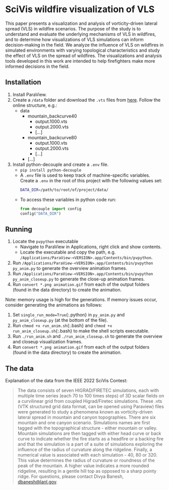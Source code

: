 # SciVis wildfire visualization of VLS
This paper presents a visualization and analysis of vorticity-driven lateral spread (VLS) in wildfire scenarios. The purpose of the study is to understand and evaluate the underlying mechanisms of VLS in wildfires, and to determine how visualizations of VLS simulations can inform decision-making in the field. We analyze the influence of VLS on wildfires in simulated environments with varying topological characteristics and study the effect of VLS on the spread of wildfires. The visualizations and analysis tools developed in this work are intended to help firefighters make more informed decisions in the field.

## Installation
1. Install ParaView.
2. Create a `/data` folder and download the `.vts` files from [here](https://oceans11.lanl.gov/firetec/).
   Follow the online structure, e.g.:
   - data
     - mountain_backcurve40
       - output.1000.vts
       - output.2000.vts
       - [...]
     - mountain_backcurve80
       - output.1000.vts
       - output.2000.vts
       - [...]
     - [...]
3. Install python-decouple and create a `.env` file.
   - `pip install python-decouple`
   - A `.env` file is used to keep track of machine-specific variables. Create a
     `.env` in the root of this project with the following values set:
     ```bash
     DATA_DIR=/path/to/root/of/project/data/
     ```
   - To access these variables in python code run:
     ```python
     from decouple import config
     config("DATA_DIR")
     ```
## Running
1. Locate the `pvpython` executable
   - Navigate to ParaView in Applications, right click and show contents.
   - Locate the executable and copy the path, e.g. `/Applications/ParaView-<VERSION>.app/Contents/bin/pvpython`.
2. Run `/Applications/ParaView-<VERSION>.app/Contents/bin/pvpython py_anim.py` to generate the overview animation frames.
3. Run `/Applications/ParaView-<VERSION>.app/Contents/bin/pvpython py_anim_closeup.py` to generate the close-up animation frames.
4. Run `convert *.png animation.gif` from each of the output folders (found in the data directory) to create the animation.

Note: memory usage is high for the generations. If memory issues occur, consider generating the animations as follows:
1. Set `single_run_mode=True`{:.python} in `py_anim.py` and `py_anim_closeup.py` (at the bottom of the file).
2. Run `chmod +x run_anim.sh`{:.bash} and `chmod +x run_anim_closeup.sh`{:.bash} to make the shell scripts executable.
3. Run `./run_anim.sh` and `./run_anim_closeup.sh` to generate the overview and closeup visualization frames.
4. Run `convert *.png animation.gif` from each of the output folders (found in the data directory) to create the animation.

## The data
Explanation of the data from the IEEE 2022 SciVis Contest:

> The data consists of seven HIGRAD/FIRETEC simulations, each with
> multiple time series (each 70 to 100 times steps) of 3D scalar fields
> on a curvilinear grid from coupled Higrad/Firetec simulations. These
> .vts (VTK structured grid data format, can be opened using Paraview)
> files were generated to study a phenomena known as vorticity-driven
> lateral spread in mountain and canyon topographies. There are six
> mountain and one canyon scenario. Simulations names are first tagged
> with the topographical structure - either mountain or valley. Mountain
> simulations are then tagged with either head curve or back curve to
> indicate whether the fire starts as a headfire or a backing fire and
> that the simulation is a part of a suite of simulations exploring the
> influence of the radius of curvature along the ridgeline. Finally, a
> numerical value is associated with each simulation - 40, 80 or 320. This
> value determines the radius of curvature or roundness of the peak of the
> mountain. A higher value indicates a more rounded ridgeline, resulting
> in a gentle hill top as opposed to a sharp pointy ridge. For questions,
> please contact Divya Banesh, dbanesh@lanl.gov.

